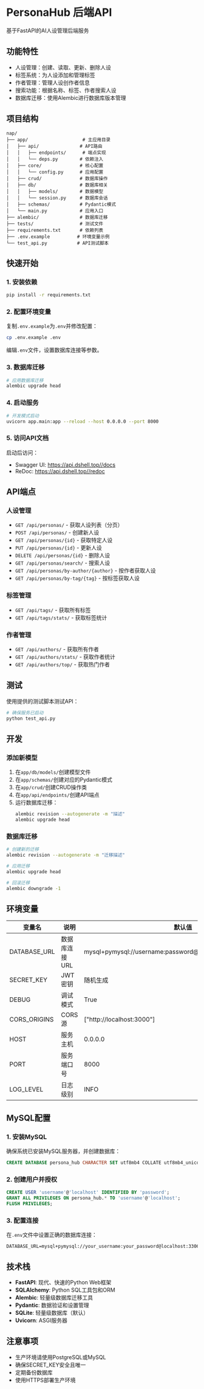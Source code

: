 # PersonaHub 后端API

基于FastAPI的AI人设管理后端服务

## 功能特性

- 人设管理：创建、读取、更新、删除人设
- 标签系统：为人设添加和管理标签
- 作者管理：管理人设创作者信息
- 搜索功能：根据名称、标签、作者搜索人设
- 数据库迁移：使用Alembic进行数据库版本管理

## 项目结构

```
nap/
├── app/                    # 主应用目录
│   ├── api/               # API路由
│   │   ├── endpoints/      # 端点实现
│   │   └── deps.py        # 依赖注入
│   ├── core/              # 核心配置
│   │   └── config.py      # 应用配置
│   ├── crud/              # 数据库操作
│   ├── db/                # 数据库相关
│   │   ├── models/        # 数据模型
│   │   └── session.py     # 数据库会话
│   ├── schemas/           # Pydantic模式
│   └── main.py            # 应用入口
├── alembic/               # 数据库迁移
├── tests/                 # 测试文件
├── requirements.txt       # 依赖列表
├── .env.example          # 环境变量示例
└── test_api.py           # API测试脚本
```

## 快速开始

### 1. 安装依赖

```bash
pip install -r requirements.txt
```

### 2. 配置环境变量

复制`.env.example`为`.env`并修改配置：

```bash
cp .env.example .env
```

编辑`.env`文件，设置数据库连接等参数。

### 3. 数据库迁移

```bash
# 应用数据库迁移
alembic upgrade head
```

### 4. 启动服务

```bash
# 开发模式启动
uvicorn app.main:app --reload --host 0.0.0.0 --port 8000
```

### 5. 访问API文档

启动后访问：
- Swagger UI: https://api.dshell.top//docs
- ReDoc: https://api.dshell.top//redoc

## API端点

### 人设管理
- `GET /api/personas/` - 获取人设列表（分页）
- `POST /api/personas/` - 创建新人设
- `GET /api/personas/{id}` - 获取特定人设
- `PUT /api/personas/{id}` - 更新人设
- `DELETE /api/personas/{id}` - 删除人设
- `GET /api/personas/search/` - 搜索人设
- `GET /api/personas/by-author/{author}` - 按作者获取人设
- `GET /api/personas/by-tag/{tag}` - 按标签获取人设

### 标签管理
- `GET /api/tags/` - 获取所有标签
- `GET /api/tags/stats/` - 获取标签统计

### 作者管理
- `GET /api/authors/` - 获取所有作者
- `GET /api/authors/stats/` - 获取作者统计
- `GET /api/authors/top/` - 获取热门作者

## 测试

使用提供的测试脚本测试API：

```bash
# 确保服务已启动
python test_api.py
```

## 开发

### 添加新模型

1. 在`app/db/models/`创建模型文件
2. 在`app/schemas/`创建对应的Pydantic模式
3. 在`app/crud/`创建CRUD操作类
4. 在`app/api/endpoints/`创建API端点
5. 运行数据库迁移：
   ```bash
   alembic revision --autogenerate -m "描述"
   alembic upgrade head
   ```

### 数据库迁移

```bash
# 创建新的迁移
alembic revision --autogenerate -m "迁移描述"

# 应用迁移
alembic upgrade head

# 回滚迁移
alembic downgrade -1
```

## 环境变量

| 变量名 | 说明 | 默认值 |
|--------|------|--------|
| DATABASE_URL | 数据库连接URL | mysql+pymysql://username:password@localhost:3306/persona_hub |
| SECRET_KEY | JWT密钥 | 随机生成 |
| DEBUG | 调试模式 | True |
| CORS_ORIGINS | CORS源 | ["http://localhost:3000"] |
| HOST | 服务主机 | 0.0.0.0 |
| PORT | 服务端口号 | 8000 |
| LOG_LEVEL | 日志级别 | INFO |

## MySQL配置

### 1. 安装MySQL
确保系统已安装MySQL服务器，并创建数据库：

```sql
CREATE DATABASE persona_hub CHARACTER SET utf8mb4 COLLATE utf8mb4_unicode_ci;
```

### 2. 创建用户并授权
```sql
CREATE USER 'username'@'localhost' IDENTIFIED BY 'password';
GRANT ALL PRIVILEGES ON persona_hub.* TO 'username'@'localhost';
FLUSH PRIVILEGES;
```

### 3. 配置连接
在`.env`文件中设置正确的数据库连接：
```
DATABASE_URL=mysql+pymysql://your_username:your_password@localhost:3306/persona_hub
```

## 技术栈

- **FastAPI**: 现代、快速的Python Web框架
- **SQLAlchemy**: Python SQL工具包和ORM
- **Alembic**: 轻量级数据库迁移工具
- **Pydantic**: 数据验证和设置管理
- **SQLite**: 轻量级数据库（默认）
- **Uvicorn**: ASGI服务器

## 注意事项

- 生产环境请使用PostgreSQL或MySQL
- 确保SECRET_KEY安全且唯一
- 定期备份数据库
- 使用HTTPS部署生产环境